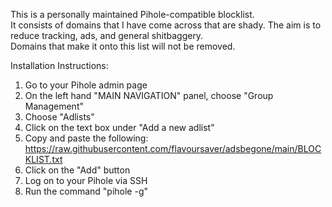 This is a personally maintained Pihole-compatible blocklist.  
It consists of domains that I have come across that are shady.
The aim is to reduce tracking, ads, and general shitbaggery.  
Domains that make it onto this list will not be removed.  

Installation Instructions:  
1. Go to your Pihole admin page  
2. On the left hand "MAIN NAVIGATION" panel, choose "Group Management"  
3. Choose "Adlists"  
4. Click on the text box under "Add a new adlist"  
5. Copy and paste the following: https://raw.githubusercontent.com/flavoursaver/adsbegone/main/BLOCKLIST.txt   
6. Click on the "Add" button  
7. Log on to your Pihole via SSH  
8. Run the command "pihole -g"  
